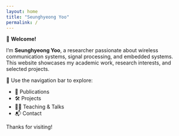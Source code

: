 ```yaml
---
layout: home
title: "Seunghyeong Yoo"
permalink: /
---
```


👋 **Welcome!**

I’m **Seunghyeong Yoo**, a researcher passionate about wireless communication systems, signal processing, and embedded systems.  
This website showcases my academic work, research interests, and selected projects.

📌 Use the navigation bar to explore:
- 📄 Publications
- 🛠️ Projects
- 🧑‍🏫 Teaching & Talks
- 📬 Contact

Thanks for visiting!
